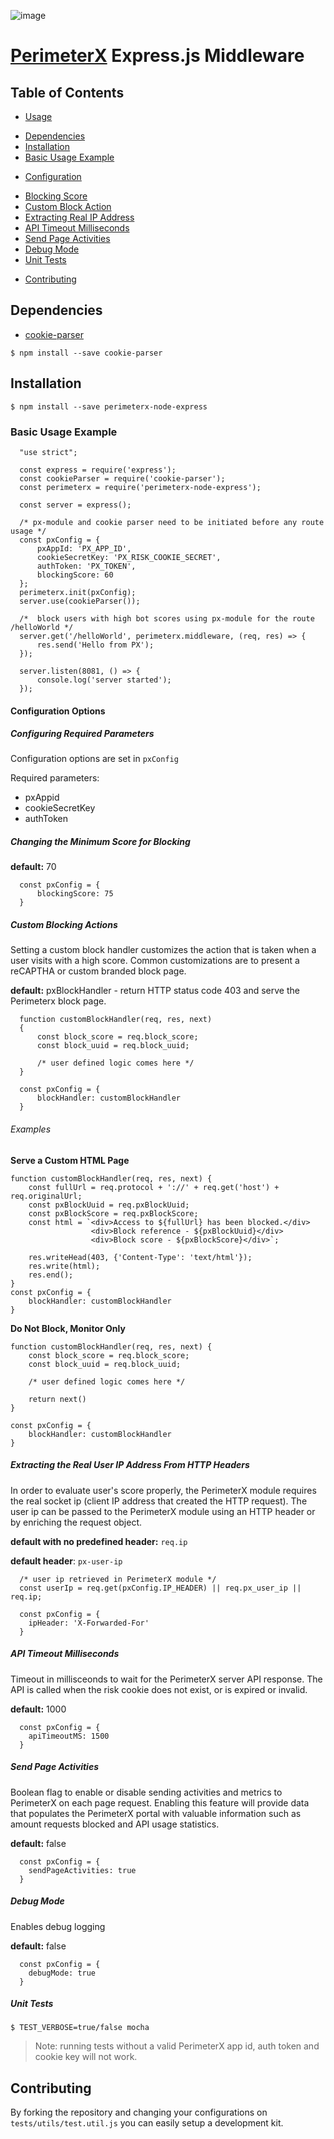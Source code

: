 ![image](https://843a2be0f3083c485676508ff87beaf088a889c0-www.googledrive.com/host/0B_r_WoIa581oY01QMWNVUElyM2M)

[PerimeterX](http://www.perimeterx.com) Express.js Middleware
=============================================================

Table of Contents
-----------------

-   [Usage](#usage)
  *   [Dependencies](#dependencies)
  *   [Installation](#installation)
  *   [Basic Usage Example](#basic-usage)
-   [Configuration](#configuration)
  *   [Blocking Score](#blocking-score)
  *   [Custom Block Action](#custom-block)
  *   [Extracting Real IP Address](#real-ip)
  *   [API Timeout Milliseconds](#api-timeout)
  *   [Send Page Activities](#send-page-activities)
  *   [Debug Mode](#debug-mode)
  *   [Unit Tests](#unit-tests)
-   [Contributing](#contributing)

<a name="Usage"></a>

<a name="dependencies"></a> Dependencies
----------------------------------------

-   [cookie-parser](https://github.com/expressjs/cookie-parser)

<!-- -->

    $ npm install --save cookie-parser

<a name="installation"></a> Installation
----------------------------------------

    $ npm install --save perimeterx-node-express

### <a name="basic-usage"></a> Basic Usage Example

      "use strict";

      const express = require('express');
      const cookieParser = require('cookie-parser');
      const perimeterx = require('perimeterx-node-express');

      const server = express();

      /* px-module and cookie parser need to be initiated before any route usage */
      const pxConfig = {
          pxAppId: 'PX_APP_ID',
          cookieSecretKey: 'PX_RISK_COOKIE_SECRET',
          authToken: 'PX_TOKEN',
          blockingScore: 60
      };
      perimeterx.init(pxConfig);
      server.use(cookieParser());

      /*  block users with high bot scores using px-module for the route /helloWorld */
      server.get('/helloWorld', perimeterx.middleware, (req, res) => {
          res.send('Hello from PX');
      });

      server.listen(8081, () => {
          console.log('server started');
      });

#### <a name="configuration"></a> Configuration Options

##### Configuring Required Parameters

Configuration options are set in `pxConfig`

Required parameters:

-   pxAppid
-   cookieSecretKey
-   authToken

##### <a name="blocking-score"></a> Changing the Minimum Score for Blocking

**default:** 70

      const pxConfig = {
          blockingScore: 75
      }

##### <a name="custom-block"></a> Custom Blocking Actions

Setting a custom block handler customizes the action that is taken when
a user visits with a high score. Common customizations are to present a
reCAPTHA or custom branded block page.

**default:** pxBlockHandler - return HTTP status code 403 and serve the
Perimeterx block page.

      function customBlockHandler(req, res, next)
      {
          const block_score = req.block_score;
          const block_uuid = req.block_uuid;

          /* user defined logic comes here */
      }

      const pxConfig = {
          blockHandler: customBlockHandler
      }

###### Examples

**Serve a Custom HTML Page**

    function customBlockHandler(req, res, next) {
        const fullUrl = req.protocol + '://' + req.get('host') + req.originalUrl;
        const pxBlockUuid = req.pxBlockUuid;
        const pxBlockScore = req.pxBlockScore;
        const html = `<div>Access to ${fullUrl} has been blocked.</div>
                      <div>Block reference - ${pxBlockUuid}</div>
                      <div>Block score - ${pxBlockScore}</div>`;

        res.writeHead(403, {'Content-Type': 'text/html'});
        res.write(html);
        res.end();
    }
    const pxConfig = {
        blockHandler: customBlockHandler
    }

**Do Not Block, Monitor Only**

    function customBlockHandler(req, res, next) {
        const block_score = req.block_score;
        const block_uuid = req.block_uuid;

        /* user defined logic comes here */
        
        return next()
    }

    const pxConfig = {
        blockHandler: customBlockHandler
    }

##### <a name="real-ip"></a>Extracting the Real User IP Address From HTTP Headers

In order to evaluate user's score properly, the PerimeterX module
requires the real socket ip (client IP address that created the HTTP
request). The user ip can be passed to the PerimeterX module using an
HTTP header or by enriching the request object.

**default with no predefined header:** `req.ip`

**default header**: `px-user-ip`

      /* user ip retrieved in PerimeterX module */
      const userIp = req.get(pxConfig.IP_HEADER) || req.px_user_ip || req.ip;

      const pxConfig = {
        ipHeader: 'X-Forwarded-For'
      }

##### <a name="api-timeout"></a>API Timeout Milliseconds

Timeout in millisceonds to wait for the PerimeterX server API response.
The API is called when the risk cookie does not exist, or is expired or
invalid.

**default:** 1000

      const pxConfig = {
        apiTimeoutMS: 1500
      }

##### <a name="send-page-activities"></a> Send Page Activities

Boolean flag to enable or disable sending activities and metrics to
PerimeterX on each page request. Enabling this feature will provide data
that populates the PerimeterX portal with valuable information such as
amount requests blocked and API usage statistics.

**default:** false

      const pxConfig = {
        sendPageActivities: true
      }

##### <a name="debug-mode"></a> Debug Mode

Enables debug logging

**default:** false

      const pxConfig = {
        debugMode: true
      }

##### <a name="unit-tests"></a> Unit Tests

    $ TEST_VERBOSE=true/false mocha

> Note: running tests without a valid PerimeterX app id, auth token and
> cookie key will not work.

<a name="contributing"></a> Contributing
----------------------------------------

By forking the repository and changing your configurations on
`tests/utils/test.util.js` you can easily setup a development kit.
